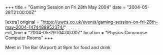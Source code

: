 +++
title = "Gaming Session on Fri 28th May 2004"
date = "2004-05-28T21:00:00Z"

[extra]
original = "https://uwcs.co.uk/events/gaming-session-on-fri-28th-may-2004-1474488952374/"    
ent_time = "2004-05-29T04:00:00Z"
location = "Physics Concourse Computer Rooms"
+++

Meet in The Bar (Airport) at 9pm for food and drink

